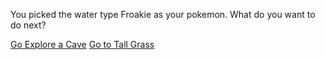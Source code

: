 You picked the water type Froakie as your pokemon. What do you want to do next?

[Go Explore a Cave](cave.md)
[Go to Tall Grass](tallgrass.md)
